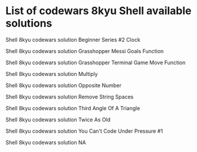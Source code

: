 # List of codewars 8kyu Shell available solutions

Shell 8kyu codewars solution Beginner Series #2 Clock

Shell 8kyu codewars solution Grasshopper Messi Goals Function

Shell 8kyu codewars solution Grasshopper Terminal Game Move Function

Shell 8kyu codewars solution Multiply

Shell 8kyu codewars solution Opposite Number

Shell 8kyu codewars solution Remove String Spaces

Shell 8kyu codewars solution Third Angle Of A Triangle

Shell 8kyu codewars solution Twice As Old

Shell 8kyu codewars solution You Can't Code Under Pressure #1

Shell 8kyu codewars solution NA

